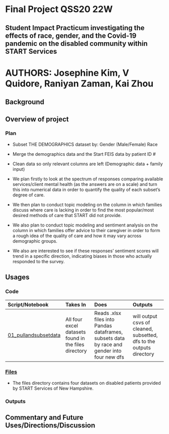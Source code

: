 # Final Project QSS20 22W
## Student Impact Practicum investigating the effects of race, gender, and the Covid-19 pandemic on the disabled community within START Services

# AUTHORS: Josephine Kim, V Quidore, Raniyan Zaman, Kai Zhou

## Background

## Overview of project

### Plan 

- Subset THE DEMOGRAPHICS dataset by: Gender (Male/Female) Race

- Merge the demographics data and the Start FEIS data by patient ID # 

- Clean data so only relevant columns are left (Demographic data + family input)

- We plan firstly to look at the spectrum of responses comparing available services/client mental health (as the answers are on a scale) and turn this into numerical data in order to quantify the quality of each subset’s degree of care.

- We then plan to conduct topic modeling on the column in which families discuss where care is lacking in order to find the most popular/most desired methods of care that START did not provide.

- We also plan to conduct topic modeling and sentiment analysis on the column in which families offer advice to their caregiver in order to form a rough idea of the quality of care and how it may vary across demographic groups. 
- We also are interested to see if these responses’ sentiment scores will trend in a specific direction, indicating biases in those who actually responded to the survey.

## Usages

### Code 

|**Script/Notebook**|**Takes In**|**Does**|**Outputs**|
|:------------------|:-----------|:-------|:----------|
|[01_pullandsubsetdata](https://github.com/vquidore/final-project-qss20/blob/main/code/01_pullandsubsetdata.ipynb)|All four excel datasets found in the files directory|Reads .xlsx files into Pandas dataframes, subsets data by race and gender into four new dfs|will output csvs of cleaned, subsetted, dfs to the outputs directory|
### [Files](https://github.com/vquidore/final-project-qss20/tree/main/files)

- The files directory contains four datasets on disabled patients provided by START Services of New Hampshire. 


### Outputs

## Commentary and Future Uses/Directions/Discussion
